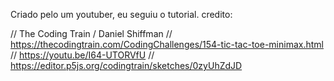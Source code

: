 Criado pelo um youtuber, eu seguiu o tutorial.
credito:


// The Coding Train / Daniel Shiffman
// https://thecodingtrain.com/CodingChallenges/154-tic-tac-toe-minimax.html
// https://youtu.be/I64-UTORVfU
// https://editor.p5js.org/codingtrain/sketches/0zyUhZdJD
